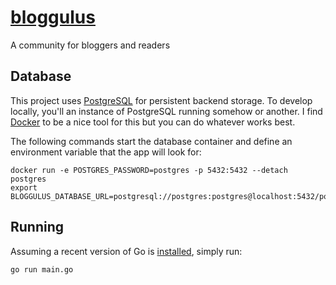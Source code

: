 # [bloggulus](https://bloggulus.com)
A community for bloggers and readers

## Database
This project uses [PostgreSQL](https://www.postgresql.org/) for persistent backend storage.
To develop locally, you'll an instance of PostgreSQL running somehow or another.
I find [Docker](https://www.docker.com/) to be a nice tool for this but you can do whatever works best.

The following commands start the database container and define an environment variable that the app will look for:
```
docker run -e POSTGRES_PASSWORD=postgres -p 5432:5432 --detach postgres
export BLOGGULUS_DATABASE_URL=postgresql://postgres:postgres@localhost:5432/postgres
```

## Running
Assuming a recent version of Go is [installed](https://golang.org/dl/), simply run:
```
go run main.go
```
